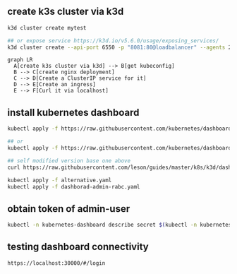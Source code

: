 
## create k3s cluster via k3d 
```bash
k3d cluster create mytest

## or expose service https://k3d.io/v5.6.0/usage/exposing_services/
k3d cluster create --api-port 6550 -p "8081:80@loadbalancer" --agents 2
```
```mermaid
graph LR  
  A[create k3s cluster via k3d] --> B[get kubeconfig]  
  B --> C[create nginx deployment]  
  C --> D[Create a ClusterIP service for it]  
  D --> E[Create an ingress]
  E --> F[Curl it via localhost]
```



## install kubernetes dashboard
```bash
kubectl apply -f https://raw.githubusercontent.com/kubernetes/dashboard/v2.7.0/aio/deploy/recommended.yaml

## or 
kubectl apply -f https://raw.githubusercontent.com/kubernetes/dashboard/v2.7.0/aio/deploy/alternative.yaml

## self modified version base one above 
curl https://raw.githubusercontent.com/leson/guides/master/k8s/k3d/dashboard/alternative.yaml

kubectl apply -f alternative.yaml
kubectl apply -f dashborad-admin-rabc.yaml
```

## obtain token of admin-user
```bash
kubectl -n kubernetes-dashboard describe secret $(kubectl -n kubernetes-dashboard get secret | grep admin-user | awk '{print $1}')

```

## testing dashboard connectivity 
```bash
https://localhost:30000/#/login
```